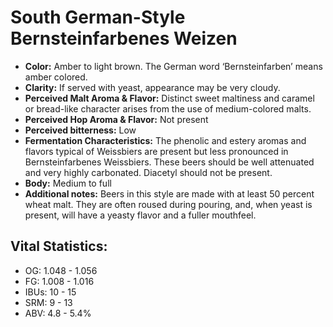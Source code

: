 # South German-Style Bernsteinfarbenes Weizen

- **Color:** Amber to light brown. The German word ‘Bernsteinfarben’ means amber colored.
- **Clarity:** If served with yeast, appearance may be very cloudy.
- **Perceived Malt Aroma & Flavor:** Distinct sweet maltiness and caramel or bread-like character arises from the use of medium-colored malts.
- **Perceived Hop Aroma & Flavor:** Not present
- **Perceived bitterness:** Low
- **Fermentation Characteristics:** The phenolic and estery aromas and flavors typical of Weissbiers are present but less pronounced in Bernsteinfarbenes Weissbiers. These beers should be well attenuated and very highly carbonated. Diacetyl should not be present.
- **Body:** Medium to full
- **Additional notes:** Beers in this style are made with at least 50 percent wheat malt. They are often roused during pouring, and, when yeast is present, will have a yeasty flavor and a fuller mouthfeel.

## Vital Statistics:

- OG: 1.048 - 1.056
- FG: 1.008 - 1.016
- IBUs: 10 - 15
- SRM: 9 - 13
- ABV: 4.8 - 5.4% 
